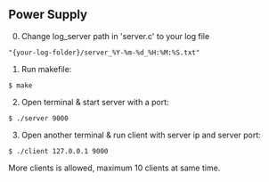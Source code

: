 ## Power Supply
0. Change log_server path in 'server.c' to your log file
```
"{your-log-folder}/server_%Y-%m-%d_%H:%M:%S.txt"
```

1. Run makefile:
```
$ make
```

2. Open terminal & start server with a port:
```
$ ./server 9000
```

3. Open another terminal & run client with server ip and server port:
```
$ ./client 127.0.0.1 9000
```

More clients is allowed, maximum 10 clients at same time.
